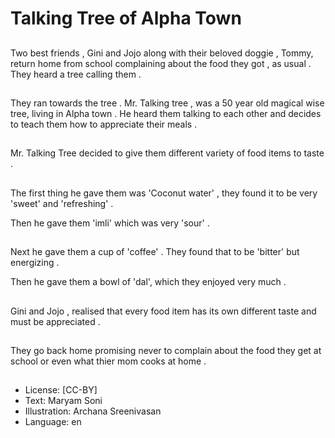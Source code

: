 # Talking Tree of Alpha Town

##
Two best friends , Gini and Jojo along with their beloved doggie , Tommy, return home from school complaining about the food they got , as usual . They heard a tree calling them .

##
They ran towards the tree . Mr. Talking tree , was a 50 year old magical wise tree, living in Alpha town . He heard them talking to each other and decides to teach them how to appreciate their meals .

##
Mr. Talking Tree decided to give them different variety of food items to taste .

##
The first thing he gave them was 'Coconut water' , they found it to be very 'sweet' and 'refreshing' .

Then he gave them 'imli' which was very 'sour' .

##
Next he gave them a cup of 'coffee' . They found that to be 'bitter' but energizing .

Then he gave them a bowl of 'dal', which they enjoyed very much .

##
Gini and Jojo , realised that every food item has its own different taste and must be appreciated .

##
They go back home promising never to complain about the food they get at school or even what thier mom cooks at home .

##
* License: [CC-BY]
* Text: Maryam Soni
* Illustration: Archana Sreenivasan
* Language: en
